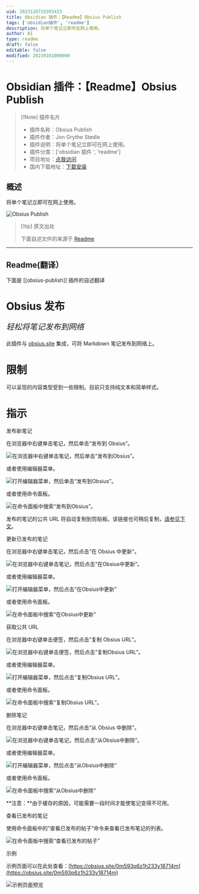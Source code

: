 ```yaml
---
uid: 2023120719393433
title: Obsidian 插件：【Readme】Obsius Publish
tags: ['obsidian插件', 'readme']
description: 将单个笔记立即可在网上使用。
author: AI
type: readme
draft: false
editable: false
modified: 20230101000000
---
```


# Obsidian 插件：【Readme】Obsius Publish

> [!Note] 插件名片
> - 插件名称：Obsius Publish
> - 插件作者：Jon Grythe Stødle
> - 插件说明：将单个笔记立即可在网上使用。
> - 插件分类：['obsidian 插件 ', 'readme']
> - 项目地址：[点我访问](https://github.com/jonstodle/obsius-obsidian-plugin)
> - 国内下载地址：[下载安装](https://pkmer.cn/products/plugin/pluginMarket/?obsius-publish)

## 概述

将单个笔记立即可在网上使用。

![Obsius Publish](https://cdn.pkmer.cn/covers/obsius-publish.jpeg!pkmer)

> [!tip] 原文出处
>
>下面自述文件的来源于 [Readme](https://ghproxy.net/https://raw.githubusercontent.com/jonstodle/obsius-obsidian-plugin/main/README.md)
>

---

## Readme(翻译）

下面是 [[obsius-publish]] 插件的自述翻译

# Obsius 发布

<p style="font-size:1.5em"><em>轻松将笔记发布到网络</em></p>

此插件与 [obsius.site](https://obsius.site) 集成，可将 Markdown 笔记发布到网络上。

# 限制

可以呈现的内容类型受到一些限制。目前只支持纯文本和简单样式。

# 指示

发布新笔记

在浏览器中右键单击笔记，然后单击“发布到 Obsius”。

![在浏览器中右键单击笔记，然后单击“发布到Obsius”。](https://cdn.pkmer.cn/covers/obsius-publish_2_0.jpeg!pkmer)

或者使用编辑器菜单。

![打开编辑器菜单，然后单击“发布到Obsius”。](https://cdn.pkmer.cn/covers/obsius-publish_2_1.jpeg!pkmer)

或者使用命令面板。

![在命令面板中搜索“发布到Obsius”。](https://cdn.pkmer.cn/covers/obsius-publish_2_2.jpeg!pkmer)

发布的笔记的公共 URL 将自动复制到剪贴板。该链接也可稍后复制，[请参见下文](#getting-the-public-url)。

更新已发布的笔记

在浏览器中右键单击笔记，然后点击“在 Obsius 中更新”。

![在浏览器中右键单击笔记，然后点击“在Obsius中更新”。](https://cdn.pkmer.cn/covers/obsius-publish_2_3.jpeg!pkmer)

或者使用编辑器菜单。

![打开编辑器菜单，然后点击“在Obsius中更新”](https://cdn.pkmer.cn/covers/obsius-publish_2_4.jpeg!pkmer)

或者使用命令面板。

![在命令面板中搜索“在Obsius中更新”](https://cdn.pkmer.cn/covers/obsius-publish_2_5.jpeg!pkmer)

获取公共 URL

在浏览器中右键单击便签，然后点击“复制 Obsius URL”。

![在浏览器中右键单击便签，然后点击“复制Obsius URL”。](https://cdn.pkmer.cn/covers/obsius-publish_2_6.jpeg!pkmer)

或者使用编辑器菜单。

![打开编辑器菜单，然后点击“复制Obsius URL”。](https://cdn.pkmer.cn/covers/obsius-publish_2_7.jpeg!pkmer)

或者使用命令面板。

![在命令面板中搜索“复制Obsius URL”。](https://cdn.pkmer.cn/covers/obsius-publish_2_8.jpeg!pkmer)

删除笔记

在浏览器中右键单击笔记，然后点击“从 Obsius 中删除”。

![在浏览器中右键单击笔记，然后点击“从Obsius中删除”。](https://cdn.pkmer.cn/covers/obsius-publish_2_9.jpeg!pkmer)

或者使用编辑器菜单。

![打开编辑器菜单，然后点击“从Obsius中删除”](https://cdn.pkmer.cn/covers/obsius-publish_2_10.jpeg!pkmer)

或者使用命令面板。

![在命令面板中搜索“从Obsius中删除”](https://cdn.pkmer.cn/covers/obsius-publish_2_11.jpeg!pkmer)

**注意：**由于缓存的原因，可能需要一段时间才能使笔记变得不可用。

查看已发布的笔记

使用命令面板中的“查看已发布的帖子”命令来查看已发布笔记的列表。

![在命令面板中搜索“查看已发布的帖子”](https://cdn.pkmer.cn/covers/obsius-publish_2_12.jpeg!pkmer)

示例

示例页面可以在此处查看：[https://obsius.site/0m593p6z1h233y18714m](https://obsius.site/0m593p6z1h233y18714m)

![示例页面预览](https://cdn.pkmer.cn/covers/obsius-publish_2_13.png!pkmer)

